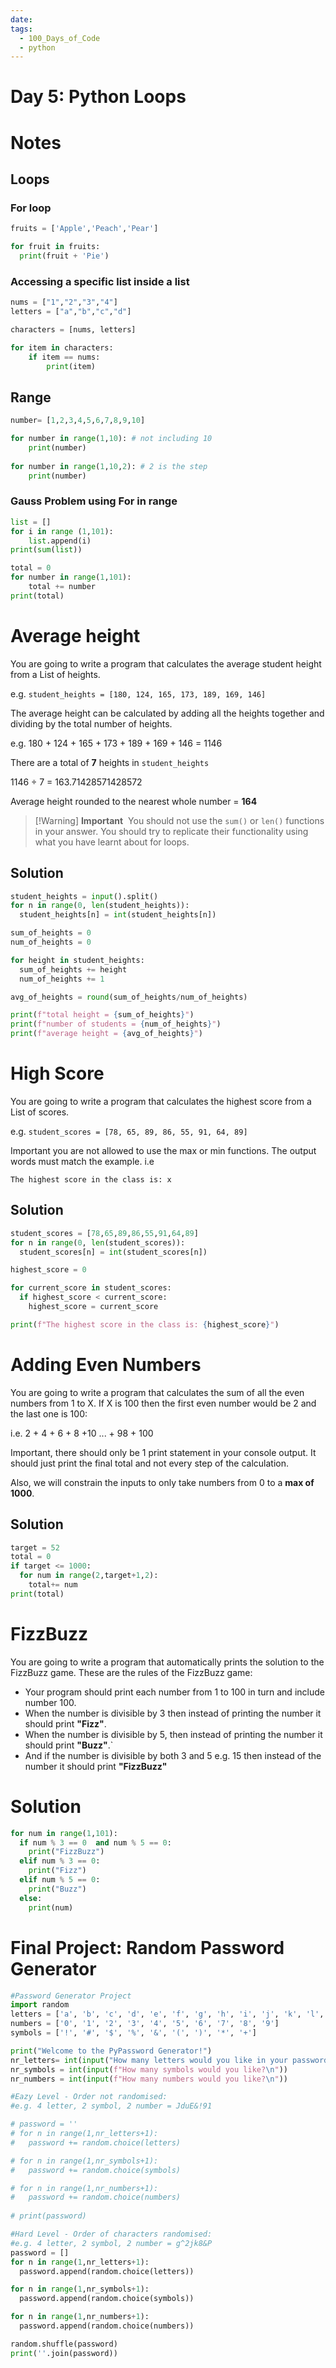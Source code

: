 ```yaml
---
date: 
tags:
  - 100_Days_of_Code
  - python
---
```

# Day 5: Python Loops

# Notes

## Loops
### For loop
```python
fruits = ['Apple','Peach','Pear']

for fruit in fruits:
  print(fruit + 'Pie')
```

### Accessing a specific list inside a list
```python
nums = ["1","2","3","4"]
letters = ["a","b","c","d"]

characters = [nums, letters]

for item in characters:
	if item == nums:
		print(item)
```

## Range
```python
number= [1,2,3,4,5,6,7,8,9,10]

for number in range(1,10): # not including 10
	print(number)
	
for number in range(1,10,2): # 2 is the step
	print(number)
```

### Gauss Problem using For in range
```python
list = []
for i in range (1,101):
	list.append(i)
print(sum(list))

total = 0
for number in range(1,101):
	total += number
print(total)
```
# Average height
You are going to write a program that calculates the average student height from a List of heights.

e.g. `student_heights = [180, 124, 165, 173, 189, 169, 146]`

The average height can be calculated by adding all the heights together and dividing by the total number of heights.

e.g.
180 + 124 + 165 + 173 + 189 + 169 + 146 = 1146

There are a total of **7** heights in `student_heights`

1146 ÷ 7 = 163.71428571428572

Average height rounded to the nearest whole number = **164**

>[!Warning] **Important** 
>You should not use the `sum()` or `len()` functions in your answer. You should try to replicate their functionality using what you have learnt about for loops.

## Solution
```python
student_heights = input().split()
for n in range(0, len(student_heights)):
  student_heights[n] = int(student_heights[n])

sum_of_heights = 0 
num_of_heights = 0

for height in student_heights:
  sum_of_heights += height
  num_of_heights += 1

avg_of_heights = round(sum_of_heights/num_of_heights)

print(f"total height = {sum_of_heights}")
print(f"number of students = {num_of_heights}") 
print(f"average height = {avg_of_heights}")
```

# High Score
You are going to write a program that calculates the highest score from a List of scores.

e.g. `student_scores = [78, 65, 89, 86, 55, 91, 64, 89]`

Important you are not allowed to use the max or min functions. The output words must match the example. i.e

```
The highest score in the class is: x
```

## Solution
```python
student_scores = [78,65,89,86,55,91,64,89]
for n in range(0, len(student_scores)):
  student_scores[n] = int(student_scores[n])

highest_score = 0

for current_score in student_scores:
  if highest_score < current_score:
    highest_score = current_score

print(f"The highest score in the class is: {highest_score}")
```

# Adding Even Numbers
You are going to write a program that calculates the sum of all the even numbers from 1 to X. If X is 100 then the first even number would be 2 and the last one is 100:

i.e. 2 + 4 + 6 + 8 +10 ... + 98 + 100

Important, there should only be 1 print statement in your console output. It should just print the final total and not every step of the calculation.

Also, we will constrain the inputs to only take numbers from 0 to a **max of 1000**.

## Solution
```python
target = 52
total = 0
if target <= 1000:
  for num in range(2,target+1,2):
    total+= num
print(total)

```

# FizzBuzz
You are going to write a program that automatically prints the solution to the FizzBuzz game. These are the rules of the FizzBuzz game:

- Your program should print each number from 1 to 100 in turn and include number 100.
- When the number is divisible by 3 then instead of printing the number it should print **"Fizz"**.
- When the number is divisible by 5, then instead of printing the number it should print **"Buzz"**.`
- And if the number is divisible by both 3 and 5 e.g. 15 then instead of the number it should print **"FizzBuzz"**

# Solution
```python
for num in range(1,101):
  if num % 3 == 0  and num % 5 == 0:
    print("FizzBuzz")
  elif num % 3 == 0:
    print("Fizz")
  elif num % 5 == 0:
    print("Buzz")
  else:
    print(num)
```

# Final Project: Random Password Generator

```python
#Password Generator Project
import random
letters = ['a', 'b', 'c', 'd', 'e', 'f', 'g', 'h', 'i', 'j', 'k', 'l', 'm', 'n', 'o', 'p', 'q', 'r', 's', 't', 'u', 'v', 'w', 'x', 'y', 'z', 'A', 'B', 'C', 'D', 'E', 'F', 'G', 'H', 'I', 'J', 'K', 'L', 'M', 'N', 'O', 'P', 'Q', 'R', 'S', 'T', 'U', 'V', 'W', 'X', 'Y', 'Z']
numbers = ['0', '1', '2', '3', '4', '5', '6', '7', '8', '9']
symbols = ['!', '#', '$', '%', '&', '(', ')', '*', '+']

print("Welcome to the PyPassword Generator!")
nr_letters= int(input("How many letters would you like in your password?\n")) 
nr_symbols = int(input(f"How many symbols would you like?\n"))
nr_numbers = int(input(f"How many numbers would you like?\n"))

#Eazy Level - Order not randomised:
#e.g. 4 letter, 2 symbol, 2 number = JduE&!91

# password = ''
# for n in range(1,nr_letters+1):
#   password += random.choice(letters)

# for n in range(1,nr_symbols+1):
#   password += random.choice(symbols)

# for n in range(1,nr_numbers+1):
#   password += random.choice(numbers)
  
# print(password)

#Hard Level - Order of characters randomised:
#e.g. 4 letter, 2 symbol, 2 number = g^2jk8&P
password = [] 
for n in range(1,nr_letters+1):
  password.append(random.choice(letters))

for n in range(1,nr_symbols+1):
  password.append(random.choice(symbols))

for n in range(1,nr_numbers+1):
  password.append(random.choice(numbers))

random.shuffle(password)
print(''.join(password))
```
